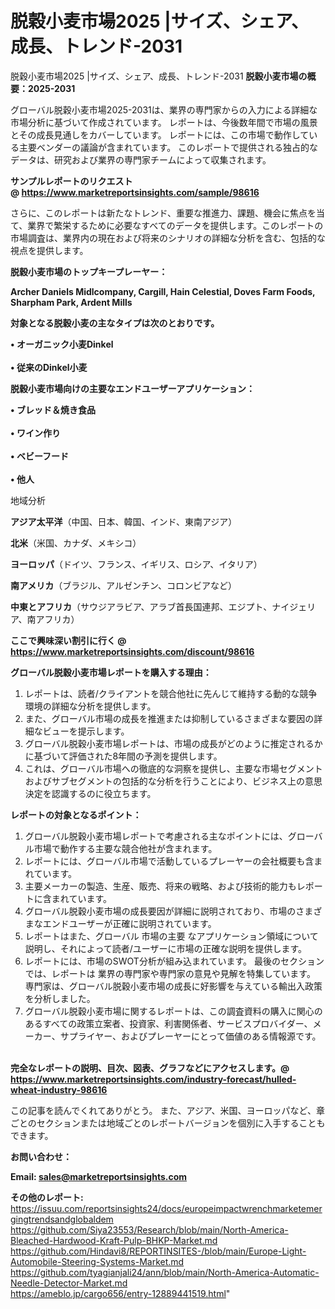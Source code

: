 # 脱穀小麦市場2025 |サイズ、シェア、成長、トレンド-2031
脱穀小麦市場2025 |サイズ、シェア、成長、トレンド-2031
<strong><b>脱穀小麦市場の概要：2025-2031</b></strong>

グローバル脱穀小麦市場2025-2031は、業界の専門家からの入力による詳細な市場分析に基づいて作成されています。 レポートは、今後数年間で市場の風景とその成長見通しをカバーしています。 レポートには、この市場で動作している主要ベンダーの議論が含まれています。 このレポートで提供される独占的なデータは、研究および業界の専門家チームによって収集されます。

<strong>サンプルレポートのリクエスト @ <a href=https://www.marketreportsinsights.com/sample/98616>https://www.marketreportsinsights.com/sample/98616</a></strong>

さらに、このレポートは新たなトレンド、重要な推進力、課題、機会に焦点を当て、業界で繁栄するために必要なすべてのデータを提供します。このレポートの市場調査は、業界内の現在および将来のシナリオの詳細な分析を含む、包括的な視点を提供します。

<strong>脱穀小麦市場のトップキープレーヤー：</strong>

<strong>Archer Daniels Midlcompany, Cargill, Hain Celestial, Doves Farm Foods, Sharpham Park, Ardent Mills</strong>

<strong><b>対象となる脱穀小麦の主なタイプは次のとおりです。</b></strong>

<strong>• オーガニック小麦Dinkel<br><br>• 従来のDinkel小麦</strong>

<strong><b>脱穀小麦市場向けの主要なエンドユーザーアプリケーション：</b></strong>

<strong>• ブレッド＆焼き食品<br><br>• ワイン作り<br><br>• ベビーフード<br><br>• 他人</strong>

 地域分析

<strong><b>アジア太平洋</b></strong>（中国、日本、韓国、インド、東南アジア）

<strong><b>北米</b></strong>（米国、カナダ、メキシコ）

<strong><b>ヨーロッパ</b></strong>（ドイツ、フランス、イギリス、ロシア、イタリア）

<strong><b>南アメリカ</b></strong>（ブラジル、アルゼンチン、コロンビアなど）

<strong><b>中東とアフリカ</b></strong>（サウジアラビア、アラブ首長国連邦、エジプト、ナイジェリア、南アフリカ）

<strong>ここで興味深い割引に行く @ <a href=https://www.marketreportsinsights.com/discount/98616>https://www.marketreportsinsights.com/discount/98616</a></strong>

<strong><b>グローバル脱穀小麦市場レポートを購入する理由：</b></strong>
<ol>
  <li>レポートは、読者/クライアントを競合他社に先んじて維持する動的な競争環境の詳細な分析を提供します。</li>
  <li>また、グローバル市場の成長を推進または抑制しているさまざまな要因の詳細なビューを提示します。</li>
  <li>グローバル脱穀小麦市場レポートは、市場の成長がどのように推定されるかに基づいて評価された8年間の予測を提供します。</li>
  <li>これは、グローバル市場への徹底的な洞察を提供し、主要な市場セグメントおよびサブセグメントの包括的な分析を行うことにより、ビジネス上の意思決定を認識するのに役立ちます。</li>
</ol>
<strong><b>レポートの対象となるポイント：</b></strong>
<ol>
  <li>グローバル脱穀小麦市場レポートで考慮される主なポイントには、グローバル市場で動作する主要な競合他社が含まれます。</li>
  <li>レポートには、グローバル市場で活動しているプレーヤーの会社概要も含まれています。</li>
  <li>主要メーカーの製造、生産、販売、将来の戦略、および技術的能力もレポートに含まれています。</li>
  <li>グローバル脱穀小麦市場の成長要因が詳細に説明されており、市場のさまざまなエンドユーザーが正確に説明されています。</li>
  <li>レポートはまた、グローバル 市場の主要 なアプリケーション領域について説明し、それによって読者/ユーザーに市場の正確な説明を提供します。</li>
  <li>レポートには、市場のSWOT分析が組み込まれています。 最後のセクションでは、レポートは 業界の専門家や専門家の意見や見解を特集しています。 専門家は、グローバル脱穀小麦市場の成長に好影響を与えている輸出入政策を分析しました。</li>
  <li>グローバル脱穀小麦市場に関するレポートは、この調査資料の購入に関心のあるすべての政策立案者、投資家、利害関係者、サービスプロバイダー、メーカー、サプライヤー、およびプレーヤーにとって価値のある情報源です。</li>
</ol><br>
<strong>完全なレポートの説明、目次、図表、グラフなどにアクセスします。@ <a href=https://www.marketreportsinsights.com/industry-forecast/hulled-wheat-industry-98616>https://www.marketreportsinsights.com/industry-forecast/hulled-wheat-industry-98616</a></strong>

この記事を読んでくれてありがとう。 また、アジア、米国、ヨーロッパなど、章ごとのセクションまたは地域ごとのレポートバージョンを個別に入手することもできます。

<strong><b>お問い合わせ：</b></strong>

<strong>Email: </strong><a href=mailto:sales@marketreportsinsights.com><strong>sales@marketreportsinsights.com</strong></a>

<strong>その他のレポート:</strong>
<br>
<a href=https://issuu.com/reportsinsights24/docs/europeimpactwrenchmarketemergingtrendsandglobaldem>https://issuu.com/reportsinsights24/docs/europeimpactwrenchmarketemergingtrendsandglobaldem</a>
<br>
<a href=https://github.com/Siya23553/Research/blob/main/North-America-Bleached-Hardwood-Kraft-Pulp-BHKP-Market.md>https://github.com/Siya23553/Research/blob/main/North-America-Bleached-Hardwood-Kraft-Pulp-BHKP-Market.md</a>
<br>
<a href=https://github.com/Hindavi8/REPORTINSITES-/blob/main/Europe-Light-Automobile-Steering-Systems-Market.md>https://github.com/Hindavi8/REPORTINSITES-/blob/main/Europe-Light-Automobile-Steering-Systems-Market.md</a>
<br>
<a href=https://github.com/tyagianjali24/ann/blob/main/North-America-Automatic-Needle-Detector-Market.md>https://github.com/tyagianjali24/ann/blob/main/North-America-Automatic-Needle-Detector-Market.md</a>
<br>
<a href=https://ameblo.jp/cargo656/entry-12889441519.html>https://ameblo.jp/cargo656/entry-12889441519.html</a>"
